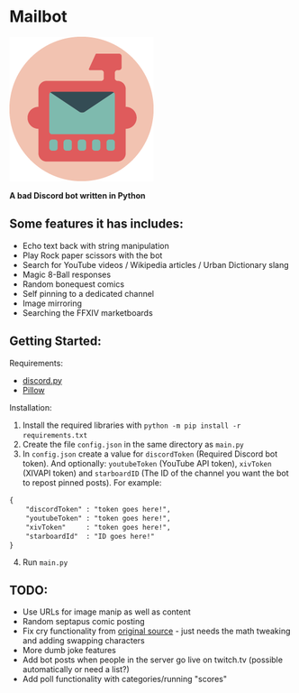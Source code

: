 # Mailbot

<img src='https://github.com/tekofu/Mailbot/raw/master/Assets/Circle-Icon.png'>

**A bad Discord bot written in Python**

## Some features it has includes:
- Echo text back with string manipulation
- Play Rock paper scissors with the bot
- Search for YouTube videos / Wikipedia articles / Urban Dictionary slang
- Magic 8-Ball responses
- Random bonequest comics
- Self pinning to a dedicated channel
- Image mirroring
- Searching the FFXIV marketboards

## Getting Started:
Requirements: 
- [discord.py](https://discordpy.readthedocs.io/en/latest/)
- [Pillow](https://pillow.readthedocs.io/en/stable/)

Installation:
1. Install the required libraries with `python -m pip install -r requirements.txt`
2. Create the file `config.json` in the same directory as `main.py`
3. In `config.json` create a value for `discordToken` (Required Discord bot token). And optionally: `youtubeToken` (YouTube API token), `xivToken` (XIVAPI token) and `starboardID` (The ID of the channel you want the bot to repost pinned posts). For example:
```
{
    "discordToken" : "token goes here!",
    "youtubeToken" : "token goes here!",
    "xivToken"     : "token goes here!",
    "starboardId"  : "ID goes here!"
}
```
4. Run `main.py`

## TODO:
- Use URLs for image manip as well as content
- Random septapus comic posting
- Fix cry functionality from [original source](https://github.com/dead-bird/apcry/blob/master/api/cry.js) - just needs the math tweaking and adding swapping characters
- More dumb joke features
- Add bot posts when people in the server go live on twitch.tv (possible automatically or need a list?)
- Add poll functionality with categories/running "scores"

